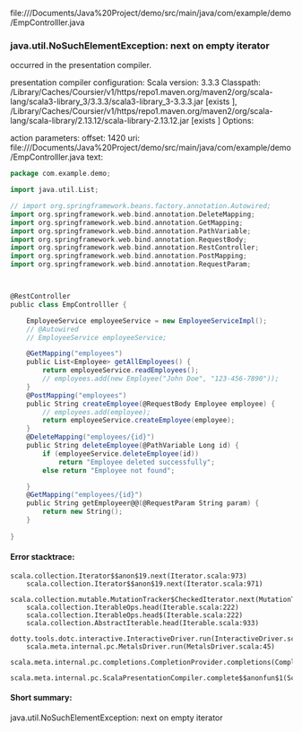 file://<HOME>/Documents/Java%20Project/demo/src/main/java/com/example/demo/EmpControlller.java
### java.util.NoSuchElementException: next on empty iterator

occurred in the presentation compiler.

presentation compiler configuration:
Scala version: 3.3.3
Classpath:
<HOME>/Library/Caches/Coursier/v1/https/repo1.maven.org/maven2/org/scala-lang/scala3-library_3/3.3.3/scala3-library_3-3.3.3.jar [exists ], <HOME>/Library/Caches/Coursier/v1/https/repo1.maven.org/maven2/org/scala-lang/scala-library/2.13.12/scala-library-2.13.12.jar [exists ]
Options:



action parameters:
offset: 1420
uri: file://<HOME>/Documents/Java%20Project/demo/src/main/java/com/example/demo/EmpControlller.java
text:
```scala
package com.example.demo;

import java.util.List;

// import org.springframework.beans.factory.annotation.Autowired;
import org.springframework.web.bind.annotation.DeleteMapping;
import org.springframework.web.bind.annotation.GetMapping;
import org.springframework.web.bind.annotation.PathVariable;
import org.springframework.web.bind.annotation.RequestBody;
import org.springframework.web.bind.annotation.RestController;
import org.springframework.web.bind.annotation.PostMapping;
import org.springframework.web.bind.annotation.RequestParam;



@RestController
public class EmpControlller {

    EmployeeService employeeService = new EmployeeServiceImpl();
    // @Autowired
    // EmployeeService employeeService;

    @GetMapping("employees")
    public List<Employee> getAllEmployees() {
        return employeeService.readEmployees();
        // employees.add(new Employee("John Doe", "123-456-7890"));
    }
    @PostMapping("employees")
    public String createEmployee(@RequestBody Employee employee) {
        // employees.add(employee);
        return employeeService.createEmployee(employee);
    }
    @DeleteMapping("employees/{id}")
    public String deleteEmployee(@PathVariable Long id) {
        if (employeeService.deleteEmployee(id)) 
            return "Employee deleted successfully";
        else return "Employee not found"; 

    }
    @GetMapping("employees/{id}")
    public String getEmployeer@@(@RequestParam String param) {
        return new String();
    }
    
}

```



#### Error stacktrace:

```
scala.collection.Iterator$$anon$19.next(Iterator.scala:973)
	scala.collection.Iterator$$anon$19.next(Iterator.scala:971)
	scala.collection.mutable.MutationTracker$CheckedIterator.next(MutationTracker.scala:76)
	scala.collection.IterableOps.head(Iterable.scala:222)
	scala.collection.IterableOps.head$(Iterable.scala:222)
	scala.collection.AbstractIterable.head(Iterable.scala:933)
	dotty.tools.dotc.interactive.InteractiveDriver.run(InteractiveDriver.scala:168)
	scala.meta.internal.pc.MetalsDriver.run(MetalsDriver.scala:45)
	scala.meta.internal.pc.completions.CompletionProvider.completions(CompletionProvider.scala:46)
	scala.meta.internal.pc.ScalaPresentationCompiler.complete$$anonfun$1(ScalaPresentationCompiler.scala:148)
```
#### Short summary: 

java.util.NoSuchElementException: next on empty iterator